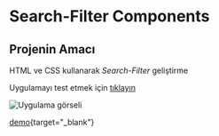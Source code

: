 # Search-Filter Components
## Projenin Amacı

HTML ve CSS kullanarak _Search-Filter_ geliştirme

Uygulamayı test etmek için [tıklayın](https://mustafadurmaz.github.io/css_search-filter_components"target="_blank)

![Uygulama görseli](https://mustafadurmaz.github.io/css_search-filter_components/screen.JPG)

[demo](https://example.com){target="_blank"}



